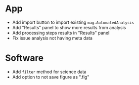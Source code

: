 # App

- Add import button to import existing `mag.AutomatedAnalysis`
- Add "Results" panel to show more results from analysis
- Add processing steps results in "Results" panel
- Fix issue analysis not having meta data

# Software

- Add `filter` method for science data
- Add option to not save figure as ".fig"
